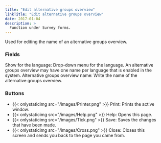 ```yaml
---
title: "Edit alternative groups overview"
linkTitle: "Edit alternative groups overview"
date: 2017-01-04
description: >
  Function under Survey forms.
---
```

Used for editing the name of an alternative groups overview.

### Fields

Show for the language: Drop-down menu for the language. An alternative groups overview may have one name per language that is enabled in the system.
Alternative groups overview name: Write the name of the alternative groups overview.

### Buttons

- {{< onlystaticimg src="/images/Printer.png" >}} Print: Prints the active window.
- {{< onlystaticimg src="/images/Help.png" >}} Help: Opens this page.
- {{< onlystaticimg src="/images/Tick.png" >}} Save: Saves the changes that have been made.
- {{< onlystaticimg src="/images/Cross.png" >}} Close: Closes this screen and sends you back to the page you came from.
